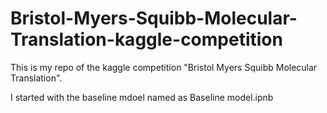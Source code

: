 # Bristol-Myers-Squibb-Molecular-Translation-kaggle-competition

This is my repo of the kaggle competition "Bristol Myers Squibb Molecular Translation".

I started with the baseline mdoel named as Baseline model.ipnb
